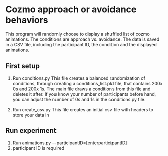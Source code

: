 # Cozmo approach or avoidance behaviors 
This program will randomly choose to display a shuffled list of cozmo animations. The conditions are approach vs. avoidance. The data is saved in a CSV file, including the participant ID, the condition and the displayed animations.

## First setup
1. Run conditions.py
This file creates a balanced randomization of conditions, through creating a conditions_list.pkl file, that contains 200x 0s and 200x 1s. The main file draws a conditions from this file and deletes it after. If you know your number of participants before hand, you can adjust the number of 0s and 1s in the conditions.py file.

2. Run create_csv.py
This file creates an initial csv file with headers to store your data in

## Run experiment
1. Run animations.py --participantID=[enterparticipantID]
2. participant ID is required
